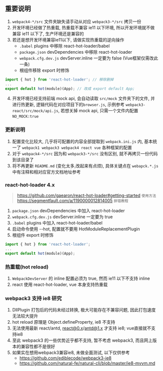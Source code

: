 ## 重要说明
1. `webpack4-*/src` 文件夹缺失请手动从对应 `webpack3-*/src` 拷贝一份
2. 开发环境已经做了热重载, 热重载不兼容 ie11 以下环境, 所以开发环境就不做兼容 ie11 以下了, 生产环境还是兼容的
3. 若还是想开发环境兼容ie11以下, 请做实现热重载的逆向操作
	* `.babel` plugins 中移除 react-hot-loader/babel
	* `package.json` devDependencies 中移除 react-hot-loader
	* `webpack.cfg.dev.js` devServer.inline 一定要为 false (Vue框架仅需改此一条)
	* 根组件移除 export 时修饰
```js
import { hot } from 'react-hot-loader'; // 移除删掉
...
export default hot(module)(App); // 改成 export default App;
```
4. 开发环境已经支持前端 mock api, 会自动读取 `src/mock` 文件夹下的文件, 并进行热更新, 逻辑代码在对应项目下的`browser.js`, 示例参考 `webpack3-react/src/mock/api.js`, 若想关掉 mock api, 只需一个文件内配置 `NO_MOCK:true`

### 更新说明
1. 配置变化比较大, 几乎将可配置的内容全部提取到 `webpack.ini.js` 内, 基本统一了 `webpack1 webpack3 webpack4 react vue` 各种框架的配置
2. 对于 `webpack4-*/src` 因为和 `webpack3-*/src` 没有区别, 就不再拷贝一份代码到该目录了
3. 将不再更新 `README.md` (变化太多,改起来有点烦), 具体关键点在 `webapck.*.js` 中有注释和相对应官方文档地址参考

### react-hot-loader 4.x
> https://github.com/gaearon/react-hot-loader#getting-started `使用方法`
> https://segmentfault.com/a/1190000012814005 `排错教程`

1. `package.json` devDependencies 中加入 react-hot-loader
2. `webpack.cfg.dev.js` devServer.inline 一定要为 true
3. `.babel` plugins 中加入 react-hot-loader/babel
4. 启动命令使用 --hot, 配置就不要用 HotModuleReplacementPlugin
5. 根组件 export 时修饰
```js
import { hot } from 'react-hot-loader';
...
export default hot(module)(App);
```

### 热重载(hot reload)
1. `WebpackDevServer` 的 inline 配置必须为 true, 然而 ie11 以下不支持 inline
2. react 使用 react-hot-loader, vue 本身支持热重载

### webpack3 支持 ie8 研究
1. DllPlugin 打包后的代码未经过转换, 极大可能存在不兼容问题, 因此打包速度无法较大提升
2. hot reload 原理是 Object.defineProperty, ie8 不支持
3. 无法使用最新 react/antd, react@0.x/antd@1.x 才支持 ie8; vue直接就不支持ie8
4. 至此 webpack3 的一些优势近乎都不支持, 暂不考虑 webpack3, 而且网上版本的兼容性都不是很好
5. 如果实在想用webpack3兼容ie8, 未做全面测试, 以下仅供参考
	* https://github.com/ediblecode/webpack3-ie8
	* https://github.com/natural-fe/natural-cli/blob/master/ie8-mvvm.md